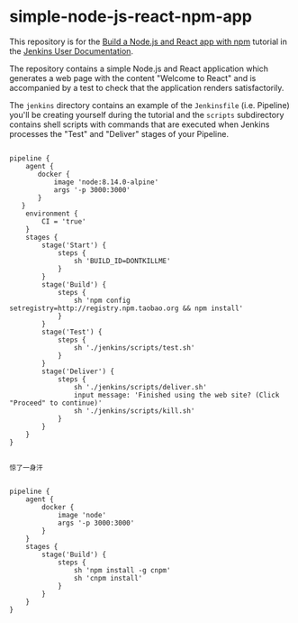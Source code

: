 # simple-node-js-react-npm-app

This repository is for the
[Build a Node.js and React app with npm](https://jenkins.io/doc/tutorials/build-a-node-js-and-react-app-with-npm/)
tutorial in the [Jenkins User Documentation](https://jenkins.io/doc/).

The repository contains a simple Node.js and React application which generates
a web page with the content "Welcome to React" and is accompanied by a test to
check that the application renders satisfactorily.

The `jenkins` directory contains an example of the `Jenkinsfile` (i.e. Pipeline)
you'll be creating yourself during the tutorial and the `scripts` subdirectory
contains shell scripts with commands that are executed when Jenkins processes
the "Test" and "Deliver" stages of your Pipeline.
```

pipeline {
    agent {
       docker {
           image 'node:8.14.0-alpine'
           args '-p 3000:3000'
       }
   }
    environment {
        CI = 'true'
    }
    stages {
        stage('Start') {
            steps {
                sh 'BUILD_ID=DONTKILLME'
            }
        }
        stage('Build') {
            steps {
                sh 'npm config setregistry=http://registry.npm.taobao.org && npm install'
            }
        }
        stage('Test') {
            steps {
                sh './jenkins/scripts/test.sh'
            }
        }
        stage('Deliver') {
            steps {
                sh './jenkins/scripts/deliver.sh'
                input message: 'Finished using the web site? (Click "Proceed" to continue)'
                sh './jenkins/scripts/kill.sh'
            }
        }
    }
}


```

```
惊了一身汗


pipeline {
    agent {
        docker {
            image 'node'
            args '-p 3000:3000'
        }
    }
    stages {
        stage('Build') {
            steps {
                sh 'npm install -g cnpm'
                sh 'cnpm install'
            }
        }
    }
}


```
